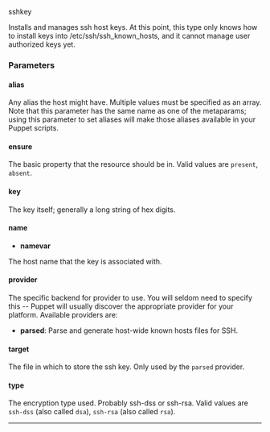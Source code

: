 sshkey

Installs and manages ssh host keys. At this point, this type only
knows how to install keys into /etc/ssh/ssh\_known\_hosts, and it
cannot manage user authorized keys yet.

### Parameters

#### alias

Any alias the host might have. Multiple values must be specified as
an array. Note that this parameter has the same name as one of the
metaparams; using this parameter to set aliases will make those
aliases available in your Puppet scripts.

#### ensure

The basic property that the resource should be in. Valid values are
`present`, `absent`.

#### key

The key itself; generally a long string of hex digits.

#### name

-   **namevar**

The host name that the key is associated with.

#### provider

The specific backend for provider to use. You will seldom need to
specify this -- Puppet will usually discover the appropriate
provider for your platform. Available providers are:

-   **parsed**: Parse and generate host-wide known hosts files for
    SSH.

#### target

The file in which to store the ssh key. Only used by the `parsed`
provider.

#### type

The encryption type used. Probably ssh-dss or ssh-rsa. Valid values
are `ssh-dss` (also called `dsa`), `ssh-rsa` (also called `rsa`).


* * * * *

